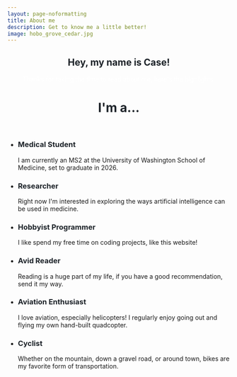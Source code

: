 ```yaml
---
layout: page-noformatting
title: About me
description: Get to know me a little better!
image: hobo_grove_cedar.jpg
---
```

<!-- Three -->
<section id="three" class="wrapper style3 special">
	<div class="inner">
		<header class="major">
			<h2 style="color:#1D2329">Hey, my name is Case!</h2>
			<p style="color:white">Thanks for taking the time to read about me, here's the highlights:</p>
            <h2 style="color:#1D2329; border:none; font-size: 2em">I'm a...</h2>
		</header>
		<ul class="features">
			<li class="icon fa-stethoscope">
				<h3 style="color: #1D2329">Medical Student</h3>
				<p>I am currently an MS2 at the University of Washington School of Medicine, set to graduate in 2026.</p>
			</li>
			<li class="icon fa-laptop">
				<h3 style="color: #1D2329">Researcher</h3>
				<p>Right now I'm interested in exploring the ways artificial intelligence can be used in medicine.</p>
			</li>
			<li class="icon fa-code">
				<h3 style="color: #1D2329">Hobbyist Programmer</h3>
				<p>I like spend my free time on coding projects, like this website!</p>
			</li>
			<li class="icon fa-book">
				<h3 style="color: #1D2329">Avid Reader</h3>
				<p>Reading is a huge part of my life, if you have a good recommendation, send it my way.</p>
			</li>
			<li class="icon fa-plane">
				<h3 style="color: #1D2329">Aviation Enthusiast</h3>
				<p>I love aviation, especially helicopters! I regularly enjoy going out and flying my own hand-built quadcopter.</p>
			</li>
			<li class="icon fa-bicycle">
				<h3 style="color: #1D2329">Cyclist</h3>
				<p>Whether on the mountain, down a gravel road, or around town, bikes are my favorite form of transportation.</p>
			</li>
		</ul>
	</div>
</section>
